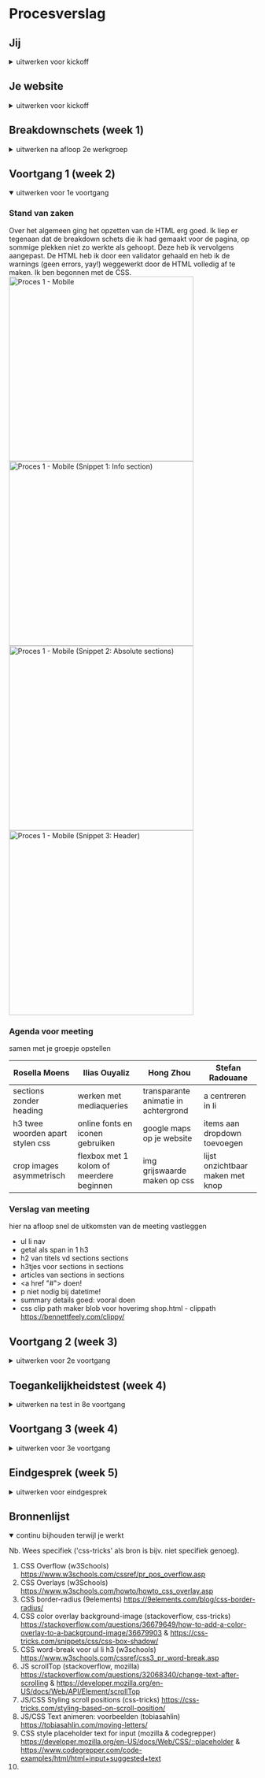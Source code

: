 # Procesverslag
<!-- Markdown is een simpele manier om HTML te schrijven.  
Markdown cheat cheet: [Hulp bij het schrijven van Markdown](https://github.com/adam-p/markdown-here/wiki/Markdown-Cheatsheet).

Nb. De standaardstructuur en de spartaanse opmaak van de README.md zijn helemaal prima. Het gaat om de inhoud van je procesverslag. Besteedt de tijd voor pracht en praal aan je website.

Nb. Door *open* toe te voegen aan een *details* element kun je deze standaard open zetten. Fijn om dat steeds voor de relevante stuk(ken) te doen. -->

## Jij

<details>
<summary>uitwerken voor kickoff</summary>

### Auteur:
Rosella Moens

#### Je startniveau:
Rood

#### Je focus:
Surface plane, maar het lijkt me leuk om ook Responsive daar bovenop te doen. 
 
</details>





## Je website

<details>
<summary>uitwerken voor kickoff</summary>

### Je opdracht:
https://dopper.com/nl en https://shop.dopper.com/

#### Screenshot(s) van de eerste pagina (small screen): 
##### Homepage (desktop en mobile) 
<img src="images/home-desktop.jpg" width="375px" alt="Afbeelding Doppers met geanimeerde heading en button">
<img src="images/home-desktop3.jpeg" width="375px" alt="Links naar shop en customize pagina met diagonale frames">
<img src="images/home-mobile.jpeg" width="375px" alt="Doppers met geanimeerde heading met data van Dopper">

#### Screenshot(s) van de tweede pagina (small screen):
##### Shop (desktop en mobile)
<img src="images/shop-desktop.jpeg" width="375px" alt="Shop landingspage met shop en customize pagina links">
<img src="images/shop-desktop2.jpeg" width="375px" alt="Hover functies bij productlijst brand new Doppers">
<img src="images/shop-mobile.jpeg" width="375px" alt="Shop landingspage met shop en customize pagina links">
<img src="images/shop-mobile2.jpeg" width="375px" alt="Dopper flessen in productlijst">

</details>



## Breakdownschets (week 1)

<details>
<summary>uitwerken na afloop 2e werkgroep</summary>

### de hele pagina: 
<img src="images/breakdown-schets2.jpg" width="375px" alt="breakdown van de hele pagina">

### dynamisch deel (bijv menu): 
<img src="images/breakdown-menu.jpg" width="375px" alt="breakdown van een dynamisch deel">

### wellicht nog een dynamisch deel (bijv filter): 
<img src="images/breakdown-footer1.jpg" width="375px" alt="breakdown van nog een dynamisch deel">

</details>



## Voortgang 1 (week 2)

<details open>
<summary>uitwerken voor 1e voortgang</summary>

### Stand van zaken
Over het algemeen ging het opzetten van de HTML erg goed. Ik liep er tegenaan dat de breakdown schets die ik had gemaakt voor de pagina, op sommige plekken niet zo werkte als gehoopt. Deze heb ik vervolgens aangepast. 
De HTML heb ik door een validator gehaald en heb ik de warnings (geen errors, yay!) weggewerkt door de HTML volledig af te maken. Ik ben begonnen met de CSS.
<img src="images/proces-mobile1.png" width="375px" alt="Proces 1 - Mobile">
<img src="images/proces-mobile1-snippet1.png" width="375px" alt="Proces 1 - Mobile (Snippet 1: Info section)">
<img src="images/proces-mobile1-snippet2.png" width="375px" alt="Proces 1 - Mobile (Snippet 2: Absolute sections)">
<img src="images/proces-mobile1-snippet3.png" width="375px" alt="Proces 1 - Mobile (Snippet 3: Header)">

### Agenda voor meeting
samen met je groepje opstellen

| Rosella Moens     | Ilias Ouyaliz       | Hong Zhou    | Stefan Radouane        |
| ---            | ---                | ---          | ---              |
| sections zonder heading  | werken met mediaqueries   | transparante animatie in achtergrond | a centreren in li    |
| h3 twee woorden apart stylen css| online fonts en iconen gebruiken | google maps op je website | items aan dropdown toevoegen |
| crop images asymmetrisch  | flexbox met 1 kolom of meerdere beginnen   | img grijswaarde maken op css  | lijst onzichtbaar maken met knop              |


### Verslag van meeting
hier na afloop snel de uitkomsten van de meeting vastleggen

- ul li nav
- getal als span in 1 h3
- h2 van titels vd sections sections
- h3tjes voor sections in sections
- articles van sections in sections
- <a href "#"> doen!
- p niet nodig bij datetime!
- summary details goed: vooral doen
- css clip path maker blob voor hoverimg shop.html - clippath https://bennettfeely.com/clippy/

</details>


## Voortgang 2 (week 3)

<details>
<summary>uitwerken voor 2e voortgang</summary>

### Stand van zaken
Ik heb na de feedback van vorige week aanpassingen gedaan aan de HTML. Ik ben daarna weer verder gegaan aan de CSS. Deze heb ik van bovenaf de pagina naar beneden opgezet. De image in de header heb ik door deze week heen ook gewijzigd naar een background image. Wanneer ik de pagina schaalde, kwam ik namelijk tegen problemen aan. 
Ik heb de CSS door een validator gehaald en daaruit kwamen drie warnings. Deze heb ik aangepast.
Over het algemeen ging het dus erg goed deze week. Ik heb een paar vragen gesteld en ook anderen geholpen met hun CSS tijdens de werkgroep. 

<img src="images/proces-mobile2-snippet1.png" width="375px" alt="Proces 2 snippet 1- Mobile">
<img src="images/proces-mobile2-snippet2.png" width="375px" alt="Proces 2 snippet 2- Mobile">
<img src="images/proces-mobile2-snippet2.1.png" width="375px" alt="Proces 2 snippet 2.1 - Mobile">
<img src="images/proces-mobile2-snippet3.png" width="375px" alt="Proces 2 snippet 3- Mobile">
<img src="images/proces-mobile2-snippet4.png" width="375px" alt="Proces 2 snippet 4- Mobile">
<img src="images/proces-mobile2-snippet5.png" width="375px" alt="Proces 2 snippet 5 - Mobile">
<img src="images/proces-mobile2-snippet6.png" width="375px" alt="Proces 2 snippet 6- Mobile">
<img src="images/proces-mobile2-snippet7.png" width="375px" alt="Proces 2 snippet 7- Mobile">
<img src="images/proces-mobile2-snippet8.png" width="375px" alt="Proces 2 snippet 8 - Mobile">



### Agenda voor meeting
samen met je groepje opstellen

| Rosella Moens     | Ilias Ouyaliz          | Hong Zhou    | student 4        |
| ---            | ---                | ---          | ---              |
| JS/CSS header kruisje/hamburger  | Hamburger menu layout             | en ik dit    | en dan ik dat    |
| CSS tweede HTML pagina | CSS grid grootte | nog een punt | dit wil ik zeker |
| Hoeveel media queries?  | Hoe exact namaken?           | ...          | ...              |


### Verslag van meeting
hier na afloop snel de uitkomsten van de meeting vastleggen

- punt 1
- punt 2
- nog een punt
- ...

</details>





## Toegankelijkheidstest (week 4)

<details>
<summary>uitwerken na test in 8e voortgang</summary>

### Bevindingen
Lijst met je bevindingen die in de test naar voren kwamen:

#### Titel eerste bevinding
Hier korte omschrijving (met indien nodig een afbeelding)

Hier een omschrijving van hoe het opgelost kan worden (met indien nodig een afbeelding)


#### Titel tweede bevinding. 
Hier korte omschrijving (met indien nodig een afbeelding)

Hier een omschrijving van hoe het opgelost kan worden (met indien nodig een afbeelding)


#### Titel volgende bevinding. 
Hier korte omschrijving (met indien nodig een afbeelding)

Hier een omschrijving van hoe het opgelost kan worden (met indien nodig een afbeelding)


#### Titel nog een bevinding. 
Hier korte omschrijving (met indien nodig een afbeelding)

Hier een omschrijving van hoe het opgelost kan worden (met indien nodig een afbeelding)

</details>





## Voortgang 3 (week 4)

<details>
<summary>uitwerken voor 3e voortgang</summary>

### Stand van zaken
hier dit ging goed & dit was lastig (neem ook screenshots op van delen van je website en code)


### Agenda voor meeting
samen met je groepje opstellen

| student 1      | student 2          | student 3    | student 4        |
| ---            | ---                | ---          | ---              |
| dit bespreken  | en dit             | en ik dit    | en dan ik dat    |
| en dat ook nog | dit als er tijd is | nog een punt | dit wil ik zeker |
| ...            | ...                | ...          | ...              |


### Verslag van meeting
hier na afloop snel de uitkomsten van de meeting vastleggen

- punt 1
- punt 2
- nog een punt
- ...

</details>





## Eindgesprek (week 5)

<details>
<summary>uitwerken voor eindgesprek</summary>

### Stand van zaken
hier dit ging goed & dit was lastig (neem ook screenshots op van delen van je website en code)

### Screenshot(s)

hier screenshot(s) van je eindresultaat

</details>





## Bronnenlijst

<details open>
<summary>continu bijhouden terwijl je werkt</summary>

Nb. Wees specifiek ('css-tricks' als bron is bijv. niet specifiek genoeg).

1. CSS Overflow (w3Schools) https://www.w3schools.com/cssref/pr_pos_overflow.asp
2. CSS Overlays (w3Schools) https://www.w3schools.com/howto/howto_css_overlay.asp
3. CSS border-radius (9elements) https://9elements.com/blog/css-border-radius/
4. CSS color overlay background-image (stackoverflow, css-tricks) https://stackoverflow.com/questions/36679649/how-to-add-a-color-overlay-to-a-background-image/36679903 & https://css-tricks.com/snippets/css/css-box-shadow/
5. CSS word-break voor ul li h3 (w3schools) https://www.w3schools.com/cssref/css3_pr_word-break.asp
6. JS scrollTop (stackoverflow, mozilla) https://stackoverflow.com/questions/32068340/change-text-after-scrolling & https://developer.mozilla.org/en-US/docs/Web/API/Element/scrollTop
7. JS/CSS Styling scroll positions (css-tricks) https://css-tricks.com/styling-based-on-scroll-position/
8. JS/CSS Text animeren: voorbeelden (tobiasahlin) https://tobiasahlin.com/moving-letters/
9. CSS style placeholder text for input (mozilla & codegrepper) https://developer.mozilla.org/en-US/docs/Web/CSS/::placeholder & https://www.codegrepper.com/code-examples/html/html+input+suggested+text
10.

</details>

